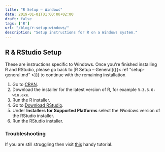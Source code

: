 ```yaml
---
title: "R Setup – Windows"
date: 2019-01-01T01:00:00+02:00
draft: false
tags: ['R']
url: "/blog/r-setup-windows/"
description: "Setup instructions for R on a Windows system."
---
```


## R & RStudio Setup

These are instructions specific to Windows. Once you're finished installing R and RStudio, please go back to [R Setup – General]({{< ref "setup-general.md" >}}) to continue with the remaining installation.

 1. Go to [CRAN](https://cloud.r-project.org/bin/windows/base/).
 2. Download the installer for the latest version of R, for example `R-3.6.0-win.exe`.
 3. Run the R installer.
 4. Go to [Download RStudio](https://www.rstudio.com/products/rstudio/download/#download).
 5. Under **Installers for Supported Platforms** select the *Windows* version of the RStudio installer.
 6. Run the RStudio installer.

### Troubleshooting

If you are still struggling then visit [this](https://medium.com/@GalarnykMichael/install-r-and-rstudio-on-windows-5f503f708027) handy tutorial.